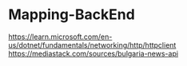 ﻿# Mapping-BackEnd
https://learn.microsoft.com/en-us/dotnet/fundamentals/networking/http/httpclient
https://mediastack.com/sources/bulgaria-news-api
